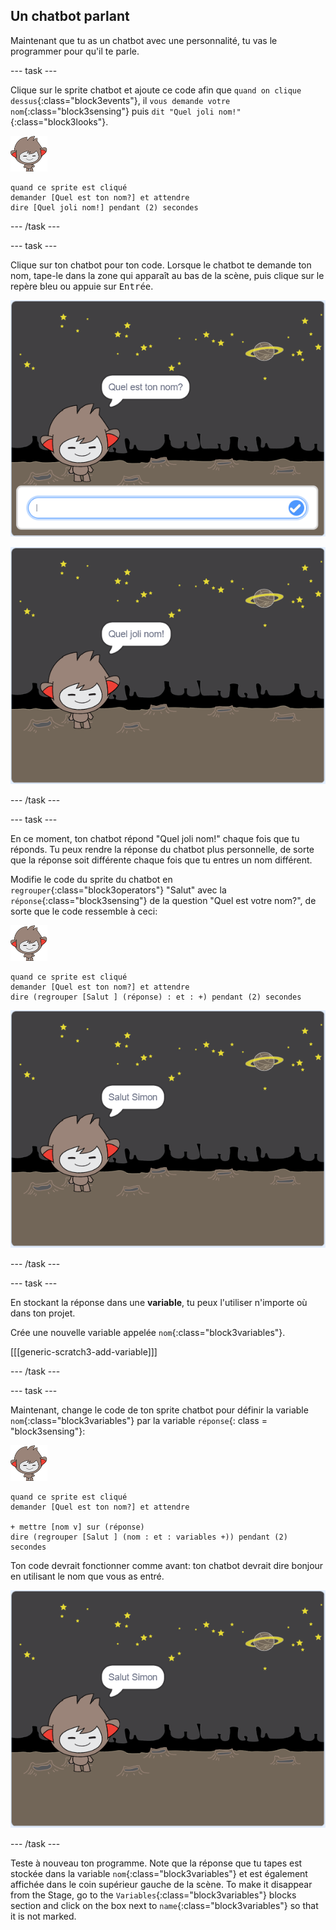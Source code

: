 ## Un chatbot parlant

Maintenant que tu as un chatbot avec une personnalité, tu vas le programmer pour qu'il te parle.

\--- task \---

Clique sur le sprite chatbot et ajoute ce code afin que `quand on clique dessus`{:class="block3events"}, il `vous demande votre nom`{:class="block3sensing"} puis `dit "Quel joli nom!"`{:class="block3looks"}.

![nano sprite](images/nano-sprite.png)

```blocks3
quand ce sprite est cliqué
demander [Quel est ton nom?] et attendre
dire [Quel joli nom!] pendant (2) secondes
```

\--- /task \---

\--- task \---

Clique sur ton chatbot pour ton code. Lorsque le chatbot te demande ton nom, tape-le dans la zone qui apparaît au bas de la scène, puis clique sur le repère bleu ou appuie sur <kbd>Entrée</kbd>.

![Test d'une reponse du ChatBot](images/chatbot-ask-test1.png)

![Test d'une reponse du ChatBot](images/chatbot-ask-test2.png)

\--- /task \---

\--- task \---

En ce moment, ton chatbot répond "Quel joli nom!" chaque fois que tu réponds. Tu peux rendre la réponse du chatbot plus personnelle, de sorte que la réponse soit différente chaque fois que tu entres un nom différent.

Modifie le code du sprite du chatbot en `regrouper`{:class="block3operators"} "Salut" avec la `réponse`{:class="block3sensing"} de la question "Quel est votre nom?", de sorte que le code ressemble à ceci:

![nano sprite](images/nano-sprite.png)

```blocks3
quand ce sprite est cliqué
demander [Quel est ton nom?] et attendre
dire (regrouper [Salut ] (réponse) : et : +) pendant (2) secondes
```

![Test d'une réponse personnalisée](images/chatbot-answer-test.png)

\--- /task \---

\--- task \---

En stockant la réponse dans une **variable**, tu peux l'utiliser n'importe où dans ton projet.

Crée une nouvelle variable appelée `nom`{:class="block3variables"}.

[[[generic-scratch3-add-variable]]]

\--- /task \---

\--- task \---

Maintenant, change le code de ton sprite chatbot pour définir la variable `nom`{:class="block3variables"} par la variable `réponse`{: class = "block3sensing"}:

![nano sprite](images/nano-sprite.png)

```blocks3
quand ce sprite est cliqué
demander [Quel est ton nom?] et attendre

+ mettre [nom v] sur (réponse)
dire (regrouper [Salut ] (nom : et : variables +)) pendant (2) secondes
```

Ton code devrait fonctionner comme avant: ton chatbot devrait dire bonjour en utilisant le nom que vous as entré.

![Test d'une réponse personnalisée](images/chatbot-answer-test.png)

\--- /task \---

Teste à nouveau ton programme. Note que la réponse que tu tapes est stockée dans la variable `nom`{:class="block3variables"} et est également affichée dans le coin supérieur gauche de la scène. To make it disappear from the Stage, go to the `Variables`{:class="block3variables"} blocks section and click on the box next to `name`{:class="block3variables"} so that it is not marked.